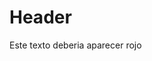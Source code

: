 <!-- TITLE: Home -->
<!-- SUBTITLE: A quick summary of Home -->

# Header
<p class="perro">Este texto deberia aparecer rojo</p>